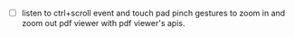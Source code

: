 - [ ] listen to ctrl+scroll event and touch pad pinch gestures to zoom in and zoom out pdf viewer with pdf viewer's apis.